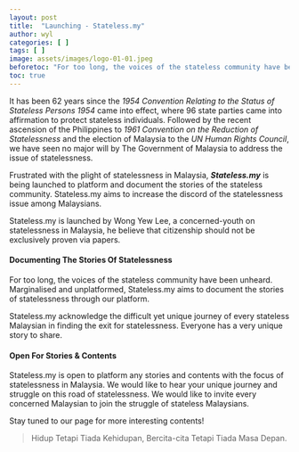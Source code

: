 ```yaml
---
layout: post
title:  "Launching - Stateless.my"
author: wyl
categories: [ ]
tags: [ ]
image: assets/images/logo-01-01.jpeg
beforetoc: "For too long, the voices of the stateless community have been unheard. Marginalised and unplatformed, Stateless.my aims to document the stories of statelessness through our platform."
toc: true
---
```


It has been 62 years since the *1954 Convention Relating to the Status of Stateless Persons 1954* came into effect, where 96 state parties came into affirmation to protect stateless individuals. Followed by the recent ascension of the Philippines to *1961 Convention on the Reduction of Statelessness* and the election of Malaysia to the *UN Human Rights Council*, we have seen no major will by The Government of Malaysia to address the issue of statelessness. 

Frustrated with the plight of statelessness in Malaysia, ***Stateless.my*** is being launched to platform and document the stories of the stateless community. Stateless.my aims to increase the discord of the statelessness issue among Malaysians.

Stateless.my is launched by Wong Yew Lee, a concerned-youth on statelessness in Malaysia, he believe that citizenship should not be exclusively proven via papers. 

#### Documenting The Stories Of Statelessness

For too long, the voices of the stateless community have been unheard. Marginalised and unplatformed, Stateless.my aims to document the stories of statelessness through our platform. 

Stateless.my acknowledge the difficult yet unique journey of every stateless Malaysian in finding the exit for statelessness. Everyone has a very unique story to share. 

#### Open For Stories & Contents
Stateless.my is open to platform any stories and contents with the focus of statelessness in Malaysia. We would like to hear your unique journey and struggle on this road of statelessness. We would like to invite every concerned Malaysian to join the struggle of stateless Malaysians.

Stay tuned to our page for more interesting contents!

> Hidup Tetapi Tiada Kehidupan, Bercita-cita Tetapi Tiada Masa Depan.